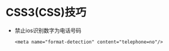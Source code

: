 # CSS3(CSS)技巧
- 禁止ios识别数字为电话号码
  ```
  <meta name="format-detection" content="telephone=no"/>  
  ```
